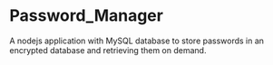 # Password_Manager
A nodejs application with MySQL database to store passwords in an encrypted database and retrieving them on demand.
